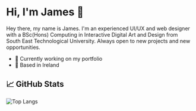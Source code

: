 # Hi, I'm James 👋
Hey there, my name is James. I'm an experienced UI/UX and web designer with a BSc(Hons) Computing in Interactive Digital Art and Design from South East Technological University. Always open to new projects and new opportunities.
- 👀 Currently working on my portfolio 
- 📍 Based in Ireland 
## &#x1f4c8; GitHub Stats
![Top Langs](https://github-readme-stats.vercel.app/api/top-langs/?username=jxdoyle&layout=compact)
